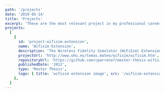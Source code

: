 ```yaml
---
path: '/projects'
date: '2019-05-14'
title: 'Projects'
excerpt: 'These are the most relevant project in my professional career'
projects:
  [
    {
      id: 'project-wifisim-extension',
      name: 'Wifisim Extension',
      description: 'The Wireless Fidelity Simulator (WiFiSim) Extension, designed to plan, optimise and deploy Wireless communications',
      projectUrl: 'http://www.uhu.es/tomas.mateo/wifisim/wifisim.htm',
      repositoryUrl: 'https://github.com/cparreno7/master-thesis-wifisim-extension',
      publishedDate: '2012',
      type: 'Master Thesis',
      logo: { title: 'wifisim extension image', src: '/wifisim-extension.jpg' },
    },
  ]
---
```

